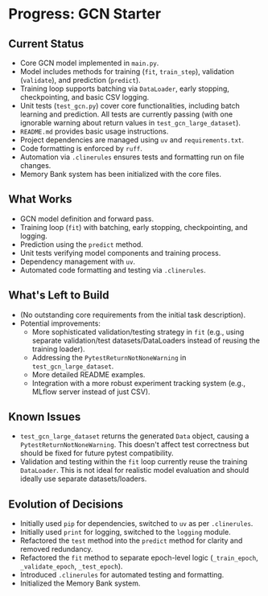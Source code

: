 # Progress: GCN Starter

## Current Status

-   Core GCN model implemented in `main.py`.
-   Model includes methods for training (`fit`, `train_step`), validation (`validate`), and prediction (`predict`).
-   Training loop supports batching via `DataLoader`, early stopping, checkpointing, and basic CSV logging.
-   Unit tests (`test_gcn.py`) cover core functionalities, including batch learning and prediction. All tests are currently passing (with one ignorable warning about return values in `test_gcn_large_dataset`).
-   `README.md` provides basic usage instructions.
-   Project dependencies are managed using `uv` and `requirements.txt`.
-   Code formatting is enforced by `ruff`.
-   Automation via `.clinerules` ensures tests and formatting run on file changes.
-   Memory Bank system has been initialized with the core files.

## What Works

-   GCN model definition and forward pass.
-   Training loop (`fit`) with batching, early stopping, checkpointing, and logging.
-   Prediction using the `predict` method.
-   Unit tests verifying model components and training process.
-   Dependency management with `uv`.
-   Automated code formatting and testing via `.clinerules`.

## What's Left to Build

-   (No outstanding core requirements from the initial task description).
-   Potential improvements:
    -   More sophisticated validation/testing strategy in `fit` (e.g., using separate validation/test datasets/DataLoaders instead of reusing the training loader).
    -   Addressing the `PytestReturnNotNoneWarning` in `test_gcn_large_dataset`.
    -   More detailed README examples.
    -   Integration with a more robust experiment tracking system (e.g., MLflow server instead of just CSV).

## Known Issues

-   `test_gcn_large_dataset` returns the generated `Data` object, causing a `PytestReturnNotNoneWarning`. This doesn't affect test correctness but should be fixed for future pytest compatibility.
-   Validation and testing within the `fit` loop currently reuse the training `DataLoader`. This is not ideal for realistic model evaluation and should ideally use separate datasets/loaders.

## Evolution of Decisions

-   Initially used `pip` for dependencies, switched to `uv` as per `.clinerules`.
-   Initially used `print` for logging, switched to the `logging` module.
-   Refactored the `test` method into the `predict` method for clarity and removed redundancy.
-   Refactored the `fit` method to separate epoch-level logic (`_train_epoch`, `_validate_epoch`, `_test_epoch`).
-   Introduced `.clinerules` for automated testing and formatting.
-   Initialized the Memory Bank system.
